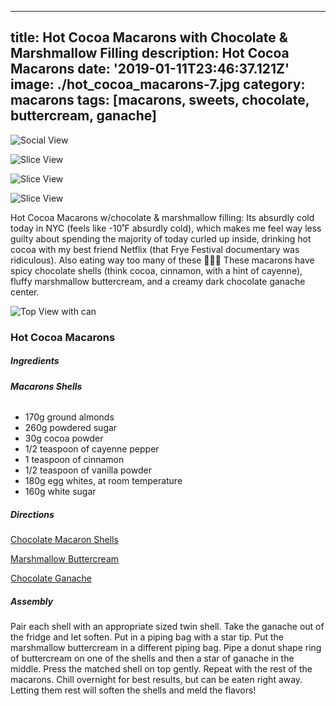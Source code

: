---
title: Hot Cocoa Macarons with Chocolate & Marshmallow Filling
description: Hot Cocoa Macarons
date: '2019-01-11T23:46:37.121Z'
image: ./hot_cocoa_macarons-7.jpg
category: macarons
tags: [macarons, sweets, chocolate, buttercream, ganache]
------

![Social View](./hot_cocoa_macarons-7.jpg)

![Slice View](./hot_cocoa_macarons-14.jpg)

![Slice View](./hot_cocoa_macarons-11.jpg)

![Slice View](./hot_cocoa_macarons-2.jpg)

<div class="body-text">

Hot Cocoa Macarons w/chocolate & marshmallow filling: Its absurdly cold today in NYC (feels like -10˚F absurdly cold), which makes me feel way less guilty about spending the majority of today curled up inside, drinking hot cocoa with my best friend Netflix (that Frye Festival documentary was ridiculous). Also eating way too many of these 💁🏼‍♀️ These macarons have spicy chocolate shells (think cocoa, cinnamon, with a hint of cayenne), fluffy marshmallow buttercream, and a creamy dark chocolate ganache center. 
 
</div>

![Top View with can](./hot_cocoa_macarons-9.jpg)

### Hot Cocoa Macarons

##### __**Ingredients**__

###### __**Macarons Shells**__
- 170g ground almonds
- 260g powdered sugar
- 30g cocoa powder
- 1/2 teaspoon of cayenne pepper
- 1 teaspoon of cinnamon
- 1/2 teaspoon of vanilla powder
- 180g egg whites, at room temperature
- 160g white sugar


##### __**Directions**__

[Chocolate Macaron Shells](https://www.cloudykitchen.com/blog/2018/6/30/chocolate-macarons-with-dark-chocolate-swiss-meringue-buttercream-and-cherry-compote-filling)

[Marshmallow Buttercream](https://www.saveur.com/best-white-layer-cake-recipe)

[Chocolate Ganache](https://www.kingarthurflour.com/recipes/chocolate-ganache-recipe)

##### __**Assembly**__
Pair each shell with an appropriate sized twin shell. Take the ganache out of the fridge and let soften.  Put in a piping bag with a star tip.  Put the marshmallow buttercream in a different piping bag.  Pipe a donut shape ring of buttercream on one of the shells and then a star of ganache in the middle.  Press the matched shell on top gently. Repeat with the rest of the macarons. Chill overnight for best results, but can be eaten right away. Letting them rest will soften the shells and meld the flavors!